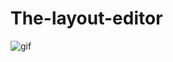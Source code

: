 # The-layout-editor
![gif](https://user-images.githubusercontent.com/50353804/161392685-1a45d047-4672-46e2-b549-fe826eea4e11.gif)
